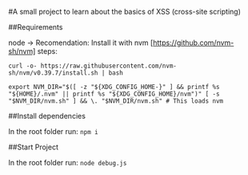 #A small project to learn about the basics of XSS (cross-site scripting)

##Requirements

node -> Recomendation: Install it with nvm [https://github.com/nvm-sh/nvm] steps: 

`curl -o- https://raw.githubusercontent.com/nvm-sh/nvm/v0.39.7/install.sh | bash`

`export NVM_DIR="$([ -z "${XDG_CONFIG_HOME-}" ] && printf %s "${HOME}/.nvm" || printf %s "${XDG_CONFIG_HOME}/nvm")" [ -s "$NVM_DIR/nvm.sh" ] && \. "$NVM_DIR/nvm.sh" # This loads nvm`

##Install dependencies

In the root folder run:
`npm i`

##Start Project

In the root folder run:
`node debug.js`

